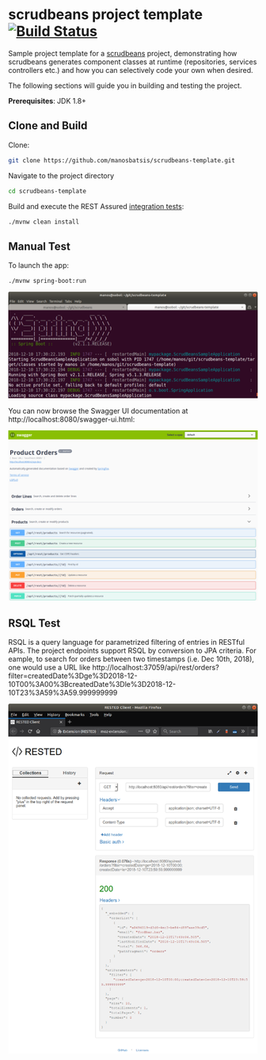# scrudbeans project template [![Build Status](https://travis-ci.org/manosbatsis/scrudbeans-template.svg?branch=master)](https://travis-ci.org/manosbatsis/scrudbeans-template)

Sample project template for a [scrudbeans](https://github.com/manosbatsis/scrudbeans) project, 
demonstrating how scrudbeans generates component classes at runtime (repositories, services controllers etc.) 
and how you can selectively code your own when desired.

The following sections will guide you in building and testing the project. 

**Prerequisites**: JDK 1.8+


## Clone and Build

Clone:

```bash
git clone https://github.com/manosbatsis/scrudbeans-template.git
```

Navigate to the project directory

```bash
cd scrudbeans-template
```

Build and execute the REST Assured [integration tests](src/test/java/mypackage/test/RestServicesIntegrationTest.java):


```bash
./mvnw clean install
```

## Manual Test

To launch the app:

```bash
./mvnw spring-boot:run
```

![./mvnw spring-boot:run][spring-boot-run]


You can now browse the Swagger UI documentation at http://localhost:8080/swagger-ui.html:

![swagger-ui][swagger-ui]


## RSQL Test

RSQL is a query language for parametrized filtering of entries in RESTful APIs. The project endpoints support RSQL 
by conversion to JPA criteria. For eample, to search for orders between two timestamps (i.e. Dec 10th, 2018), one would use a URL 
like http://localhost:37059/api/rest/orders?filter=createdDate%3Dge%3D2018-12-10T00%3A00%3BcreatedDate%3Dle%3D2018-12-10T23%3A59%3A59.999999999


![RSQL Example][rsql-eample]

[spring-boot-run]: etc/img/spring-boot-run.png "Manually launching app"
[swagger-ui]: etc/img/swagger-ui.png "Swagger UI"
[rsql-eample]: etc/img/rsql-eample.png "RSQL example: search between dates"

